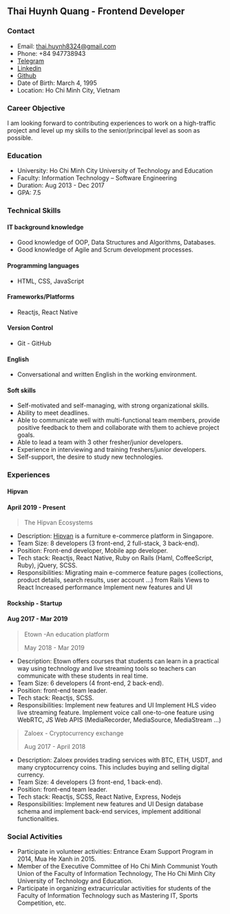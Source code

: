 ## Thai Huynh Quang - Frontend Developer

### Contact

- Email: thai.huynh8324@gmail.com
- Phone: +84 947738943
- [Telegram](https://t.me/thaihuynhquang)
- [Linkedin](https://www.linkedin.com/in/thaihuynhquang)
- [Github](https://github.com/thaihuynhquang)
- Date of Birth: March 4, 1995
- Location: Ho Chi Minh City, Vietnam

### Career Objective

I am looking forward to contributing experiences to work on a high-traffic project and level up my skills to the senior/principal level as soon as possible.

### Education

- University: Ho Chi Minh City University of Technology and Education
- Faculty: Information Technology – Software Engineering
- Duration: Aug 2013 - Dec 2017
- GPA: 7.5

### Technical Skills

#### IT background knowledge

- Good knowledge of OOP, Data Structures and Algorithms, Databases.
- Good knowledge of Agile and Scrum development processes.

#### Programming languages

- HTML, CSS, JavaScript

#### Frameworks/Platforms

- Reactjs, React Native

#### Version Control

- Git - GitHub

#### English

- Conversational and written English in the working environment.

#### Soft skills

- Self-motivated and self-managing, with strong organizational skills.
- Ability to meet deadlines.
- Able to communicate well with multi-functional team members, provide positive feedback to them and collaborate with them to achieve project goals.
- Able to lead a team with 3 other fresher/junior developers.
- Experience in interviewing and training freshers/junior developers.
- Self-support, the desire to study new technologies.

### Experiences

#### Hipvan

#### April 2019 - Present

> The Hipvan Ecosystems

- Description: [Hipvan](http://www.hipvan.com/) is a furniture e-commerce platform in Singapore.
- Team Size: 8 developers (3 front-end, 2 full-stack, 3 back-end).
- Position: Front-end developer, Mobile app developer.
- Tech stack: Reactjs, React Native, Ruby on Rails (Haml, CoffeeScript, Ruby), jQuery, SCSS.
- Responsibilities:
Migrating main e-commerce feature pages (collections, product details, search results, user account ...) from Rails Views to React
Increased performance
Implement new features and UI

#### Rockship - Startup

#### Aug 2017 - Mar 2019

> Etown -An education platform
>
> May 2018 - Mar 2019

- Description: Etown offers courses that students can learn in a practical way using technology and live streaming tools so teachers can communicate with these students in real time.
- Team Size: 6 developers (4 front-end, 2 back-end).
- Position: front-end team leader.
- Tech stack: Reactjs, SCSS.
- Responsibilities:
Implement new features and UI
Implement HLS video live streaming feature.
Implement voice call one-to-one feature using WebRTC, JS Web APIS (MediaRecorder, MediaSource, MediaStream ...)

> Zaloex - Cryptocurrency exchange
>
> Aug 2017 - April 2018

- Description: Zaloex provides trading services with BTC, ETH, USDT, and many cryptocurrency coins. This includes buying and selling digital currency.
- Team Size: 4 developers (3 front-end, 1 back-end).
- Position: front-end team leader.
- Tech stack: Reactjs, SCSS, React Native, Express, Nodejs
- Responsibilities:
Implement new features and UI
Design database schema and implement back-end services, implement additional functionalities.

### Social Activities

- Participate in volunteer activities: Entrance Exam Support Program in 2014, Mua He Xanh in 2015.
- Member of the Executive Committee of Ho Chi Minh Communist Youth Union of the Faculty of Information Technology, The Ho Chi Minh City University of Technology and Education.
- Participate in organizing extracurricular activities for students of the Faculty of Information Technology such as Mastering IT, Sports Competition, etc.
